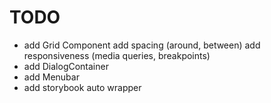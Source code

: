 # TODO
- add Grid Component
    add spacing (around, between)
    add responsiveness (media queries, breakpoints)
- add DialogContainer
- add Menubar
- add storybook auto wrapper
